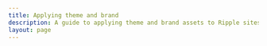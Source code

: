 ```yaml
---
title: Applying theme and brand
description: A guide to applying theme and brand assets to Ripple sites.
layout: page
---
```




